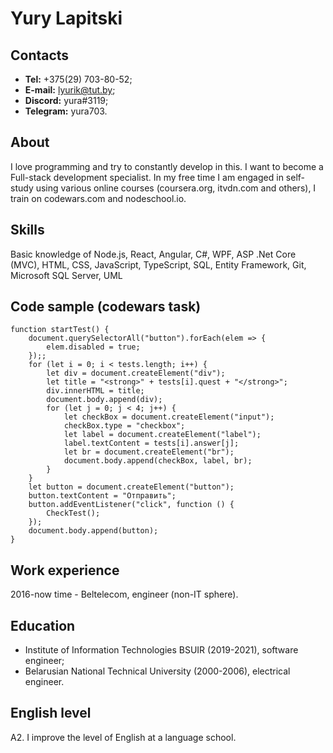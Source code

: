# Yury Lapitski
## Contacts
* __Tel:__ +375(29) 703-80-52;
* __E-mail:__ lyurik@tut.by;
* __Discord:__ yura#3119;
* __Telegram:__ yura703.
## About
I love programming and try to constantly develop in this. I want to become a Full-stack development specialist.
In my free time I am engaged in self-study using various online courses (coursera.org, itvdn.com and others), I train on codewars.com and nodeschool.io.
## Skills
Basic knowledge of Node.js, React, Angular, C#, WPF, ASP .Net Core (MVC), HTML, CSS, JavaScript, TypeScript, SQL, Entity Framework, Git, Microsoft SQL Server, UML
## Code sample (codewars task)
    function startTest() {
        document.querySelectorAll("button").forEach(elem => {
            elem.disabled = true;
        });;
        for (let i = 0; i < tests.length; i++) {
            let div = document.createElement("div");
            let title = "<strong>" + tests[i].quest + "</strong>";
            div.innerHTML = title;
            document.body.append(div);
            for (let j = 0; j < 4; j++) {
                let checkBox = document.createElement("input");
                checkBox.type = "checkbox";
                let label = document.createElement("label");
                label.textContent = tests[i].answer[j];
                let br = document.createElement("br");
                document.body.append(checkBox, label, br);
            }
        }
        let button = document.createElement("button");
        button.textContent = "Отправить";
        button.addEventListener("click", function () {
            CheckTest();
        });
        document.body.append(button);
    } 
## Work experience
2016-now time - Beltelecom, engineer (non-IT sphere).
## Education
* Institute of Information Technologies BSUIR (2019-2021), software engineer;
* Belarusian National Technical University (2000-2006), electrical engineer.
## English level
A2. I improve the level of English at a language school.